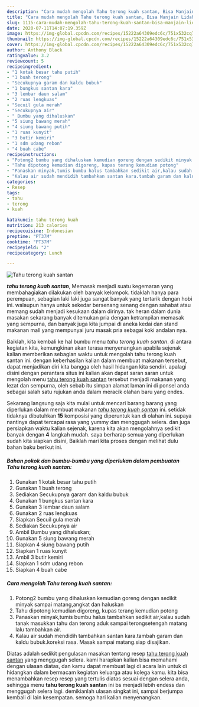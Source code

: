 ```yaml
---
description: "Cara mudah mengolah Tahu terong kuah santan, Bisa Manjain Lidah"
title: "Cara mudah mengolah Tahu terong kuah santan, Bisa Manjain Lidah"
slug: 1115-cara-mudah-mengolah-tahu-terong-kuah-santan-bisa-manjain-lidah
date: 2020-07-11T14:07:19.359Z
image: https://img-global.cpcdn.com/recipes/15222a64309edc6c/751x532cq70/tahu-terong-kuah-santan-foto-resep-utama.jpg
thumbnail: https://img-global.cpcdn.com/recipes/15222a64309edc6c/751x532cq70/tahu-terong-kuah-santan-foto-resep-utama.jpg
cover: https://img-global.cpcdn.com/recipes/15222a64309edc6c/751x532cq70/tahu-terong-kuah-santan-foto-resep-utama.jpg
author: Anthony Black
ratingvalue: 3.2
reviewcount: 5
recipeingredient:
- "1 kotak besar tahu putih"
- "1 buah terong"
- "Secukupnya garam dan kaldu bubuk"
- "1 bungkus santan kara"
- "3 lembar daun salam"
- "2 ruas lengkuas"
- "Secuil gula merah"
- "Secukupnya air"
- " Bumbu yang dihaluskan"
- "5 siung bawang merah"
- "4 siung bawang putih"
- "1 ruas kunyit"
- "3 butir kemiri"
- "1 sdm udang rebon"
- "4 buah cabe"
recipeinstructions:
- "Potong2 bumbu yang dihaluskan kemudian goreng dengan sedikit minyak sampai matang,angkat dan haluskan"
- "Tahu dipotong kemudian digoreng, kupas terang kemudian potong"
- "Panaskan minyak,tumis bumbu halus tambahkan sedikit air,kalau sudah tanak masukkan tahu dan terong aduk sampai terongsetengah matang lalu tambahkan air."
- "Kalau air sudah mendidih tambahkan santan kara.tambah garam dan kaldu bubuk.koreksi rasa. Masak sampai matang.siap disajikan."
categories:
- Resep
tags:
- tahu
- terong
- kuah

katakunci: tahu terong kuah 
nutrition: 213 calories
recipecuisine: Indonesian
preptime: "PT37M"
cooktime: "PT37M"
recipeyield: "2"
recipecategory: Lunch

---
```



![Tahu terong kuah santan](https://img-global.cpcdn.com/recipes/15222a64309edc6c/751x532cq70/tahu-terong-kuah-santan-foto-resep-utama.jpg)

<b><i>tahu terong kuah santan</i></b>, Memasak menjadi suatu kegemaran yang membahagiakan dilakukan oleh banyak kelompok. tidaklah hanya para perempuan, sebagian laki laki juga sangat banyak yang tertarik dengan hobi ini. walaupun hanya untuk sekedar bersenang senang dengan sahabat atau memang sudah menjadi kesukaan dalam dirinya. tak heran dalam dunia masakan sekarang banyak ditemukan pria dengan ketrampilan memasak yang sempurna, dan banyak juga kita jumpai di aneka kedai dan stand makanan mall yang mempunyai juru masak pria sebagai koki andalan nya.



Baiklah, kita kembali ke hal bumbu menu <i>tahu terong kuah santan</i>. di antara kegiatan kita, kemungkinan akan terasa menyenangkan apabila sejenak kalian memberikan sebagian waktu untuk mengolah tahu terong kuah santan ini. dengan keberhasilan kalian dalam membuat makanan tersebut, dapat menjadikan diri kita bangga oleh hasil hidangan kita sendiri. apalagi disini dengan perantara situs ini kalian akan dapat saran saran untuk mengolah menu <u>tahu terong kuah santan</u> tersebut menjadi makanan yang lezat dan sempurna, oleh sebab itu simpan alamat laman ini di ponsel anda sebagai salah satu rujukan anda dalam meracik olahan baru yang endes.


Sekarang langsung saja kita mulai untuk mencari barang barang yang diperlukan dalam membuat makanan <u><i>tahu terong kuah santan</i></u> ini. setidak tidaknya dibutuhkan <b>15</b> komposisi yang diperuntuk kan di olahan ini. supaya nantinya dapat tercapai rasa yang yummy dan menggugah selera. dan juga persiapkan waktu kalian sejenak, karena kita akan mengolahnya sedikit banyak dengan <b>4</b> langkah mudah. saya berharap semua yang diperlukan sudah kita siapkan disini, Baiklah mari kita proses dengan melihat dulu bahan baku berikut ini.

<!--inarticleads1-->

##### Bahan pokok dan bumbu-bumbu yang diperlukan dalam pembuatan Tahu terong kuah santan:

1. Gunakan 1 kotak besar tahu putih
1. Gunakan 1 buah terong
1. Sediakan Secukupnya garam dan kaldu bubuk
1. Gunakan 1 bungkus santan kara
1. Gunakan 3 lembar daun salam
1. Gunakan 2 ruas lengkuas
1. Siapkan Secuil gula merah
1. Sediakan Secukupnya air
1. Ambil  Bumbu yang dihaluskan;
1. Gunakan 5 siung bawang merah
1. Siapkan 4 siung bawang putih
1. Siapkan 1 ruas kunyit
1. Ambil 3 butir kemiri
1. Siapkan 1 sdm udang rebon
1. Siapkan 4 buah cabe




<!--inarticleads2-->

##### Cara mengolah Tahu terong kuah santan:

1. Potong2 bumbu yang dihaluskan kemudian goreng dengan sedikit minyak sampai matang,angkat dan haluskan
1. Tahu dipotong kemudian digoreng, kupas terang kemudian potong
1. Panaskan minyak,tumis bumbu halus tambahkan sedikit air,kalau sudah tanak masukkan tahu dan terong aduk sampai terongsetengah matang lalu tambahkan air.
1. Kalau air sudah mendidih tambahkan santan kara.tambah garam dan kaldu bubuk.koreksi rasa. Masak sampai matang.siap disajikan.




Diatas adalah sedikit pengulasan masakan tentang resep <u>tahu terong kuah santan</u> yang menggugah selera. kami harapkan kalian bisa memahami dengan ulasan diatas, dan kamu dapat membuat lagi di acara lain untuk di hidangkan dalam bermacam kegiatan keluarga atau kolega kamu. kita bisa menambahkan resep resep yang tertulis diatas sesuai dengan selera anda, sehingga menu <b>tahu terong kuah santan</b> ini bs menjadi lebih endess dan menggugah selera lagi. demikianlah ulasan singkat ini, sampai berjumpa kembali di lain kesempatan. semoga hari kalian menyenangkan.
